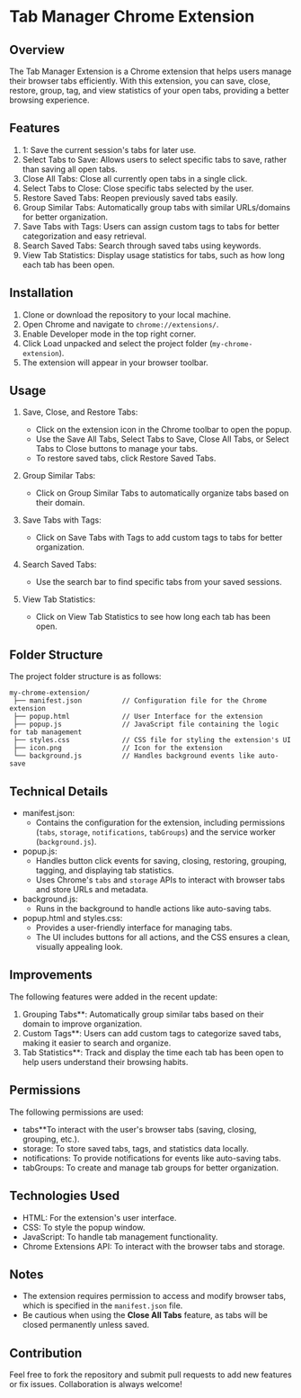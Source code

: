 # Tab Manager Chrome Extension

## Overview
The Tab Manager Extension is a Chrome extension that helps users manage their browser tabs efficiently. With this extension, you can save, close, restore, group, tag, and view statistics of your open tabs, providing a better browsing experience.

## Features
1. 1: Save the current session's tabs for later use.
2. Select Tabs to Save: Allows users to select specific tabs to save, rather than saving all open tabs.
3. Close All Tabs: Close all currently open tabs in a single click.
4. Select Tabs to Close: Close specific tabs selected by the user.
5. Restore Saved Tabs: Reopen previously saved tabs easily.
6. Group Similar Tabs: Automatically group tabs with similar URLs/domains for better organization.
7. Save Tabs with Tags: Users can assign custom tags to tabs for better categorization and easy retrieval.
8. Search Saved Tabs: Search through saved tabs using keywords.
9. View Tab Statistics: Display usage statistics for tabs, such as how long each tab has been open.

## Installation
1. Clone or download the repository to your local machine.
2. Open Chrome and navigate to `chrome://extensions/`.
3. Enable Developer mode in the top right corner.
4. Click Load unpacked and select the project folder (`my-chrome-extension`).
5. The extension will appear in your browser toolbar.

## Usage
1. Save, Close, and Restore Tabs:
   - Click on the extension icon in the Chrome toolbar to open the popup.
   - Use the Save All Tabs, Select Tabs to Save, Close All Tabs, or Select Tabs to Close buttons to manage your tabs.
   - To restore saved tabs, click Restore Saved Tabs.

2. Group Similar Tabs:
   - Click on Group Similar Tabs to automatically organize tabs based on their domain.

3. Save Tabs with Tags:
   - Click on Save Tabs with Tags to add custom tags to tabs for better organization.

4. Search Saved Tabs:
   - Use the search bar to find specific tabs from your saved sessions.

5. View Tab Statistics:
   - Click on View Tab Statistics to see how long each tab has been open.

## Folder Structure
The project folder structure is as follows:
```
my-chrome-extension/
 ├── manifest.json          // Configuration file for the Chrome extension
 ├── popup.html             // User Interface for the extension
 ├── popup.js               // JavaScript file containing the logic for tab management
 ├── styles.css             // CSS file for styling the extension's UI
 ├── icon.png               // Icon for the extension
 └── background.js          // Handles background events like auto-save
```

## Technical Details
- manifest.json:
  - Contains the configuration for the extension, including permissions (`tabs`, `storage`, `notifications`, `tabGroups`) and the service worker (`background.js`).
- popup.js:
  - Handles button click events for saving, closing, restoring, grouping, tagging, and displaying tab statistics.
  - Uses Chrome's `tabs` and `storage` APIs to interact with browser tabs and store URLs and metadata.
- background.js:
  - Runs in the background to handle actions like auto-saving tabs.
- popup.html and styles.css:
  - Provides a user-friendly interface for managing tabs.
  - The UI includes buttons for all actions, and the CSS ensures a clean, visually appealing look.

## Improvements
The following features were added in the recent update:
1. Grouping Tabs**: Automatically group similar tabs based on their domain to improve organization.
2. Custom Tags**: Users can add custom tags to categorize saved tabs, making it easier to search and organize.
3. Tab Statistics**: Track and display the time each tab has been open to help users understand their browsing habits.

## Permissions
The following permissions are used:
- tabs**To interact with the user's browser tabs (saving, closing, grouping, etc.).
- storage: To store saved tabs, tags, and statistics data locally.
- notifications: To provide notifications for events like auto-saving tabs.
- tabGroups: To create and manage tab groups for better organization.

## Technologies Used
- HTML: For the extension's user interface.
- CSS: To style the popup window.
- JavaScript: To handle tab management functionality.
- Chrome Extensions API: To interact with the browser tabs and storage.

## Notes
- The extension requires permission to access and modify browser tabs, which is specified in the `manifest.json` file.
- Be cautious when using the **Close All Tabs** feature, as tabs will be closed permanently unless saved.

## Contribution
Feel free to fork the repository and submit pull requests to add new features or fix issues. Collaboration is always welcome!
